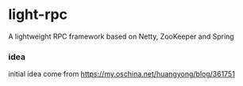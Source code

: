 # light-rpc
A lightweight RPC framework based on Netty, ZooKeeper and Spring


### idea
initial idea come from https://my.oschina.net/huangyong/blog/361751

